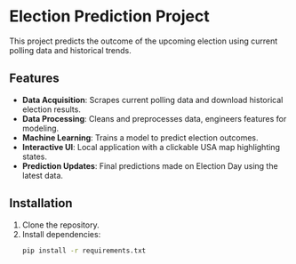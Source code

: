# Election Prediction Project

This project predicts the outcome of the upcoming election using current polling data and historical trends.

## Features

- **Data Acquisition**: Scrapes current polling data and download historical election results.
- **Data Processing**: Cleans and preprocesses data, engineers features for modeling.
- **Machine Learning**: Trains a model to predict election outcomes.
- **Interactive UI**: Local application with a clickable USA map highlighting states.
- **Prediction Updates**: Final predictions made on Election Day using the latest data.

## Installation

1. Clone the repository.
2. Install dependencies:
   ```bash
   pip install -r requirements.txt
